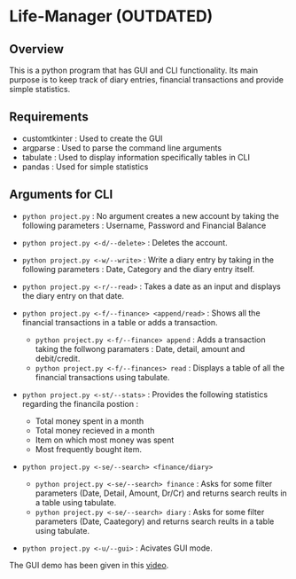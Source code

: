 # Life-Manager (OUTDATED)
## Overview
This is a python program that has GUI and CLI functionality. Its main purpose is to keep track of diary entries, financial transactions and provide simple statistics.

## Requirements
- customtkinter : Used to create the GUI
- argparse : Used to parse the command line arguments
- tabulate : Used to display information specifically tables in CLI
- pandas : Used for simple statistics

## Arguments for CLI
- `python project.py` : No argument creates a new account by taking the following parameters : Username, Password and Financial Balance
- `python project.py <-d/--delete>` : Deletes the account.
- `python project.py <-w/--write>` : Write a diary entry by taking in the following parameters : Date, Category and the diary entry itself.
- `python project.py <-r/--read>` : Takes a date as an input and displays the diary entry on that date.
- `python project.py <-f/--finance> <append/read>` : Shows all the financial transactions in a table or adds a transaction.
    - `python project.py <-f/--finance> append` : Adds a transaction taking the follwong paramaters : Date, detail, amount and debit/credit.
    - `python project.py <-f/--finances> read` : Displays a table of all the financial transactions using tabulate.



- `python project.py <-st/--stats>` : Provides the following statistics regarding the financila postion : 
    - Total money spent in a month
    - Total money recieved in a month
    - Item on which most money was spent
    - Most frequently bought item.
- `python project.py <-se/--search> <finance/diary>` 
    - `python project.py <-se/--search> finance` : Asks for some filter parameters (Date, Detail, Amount, Dr/Cr) and returns search reults in a table using tabulate.
    - `python project.py <-se/--search> diary` : Asks for some filter parameters (Date, Caategory) and returns search reults in a table using tabulate.
- `python project.py <-u/--gui>` : Acivates GUI mode.

The GUI demo has been given in this [video](https://youtu.be/JqWSV4M_jGY).
